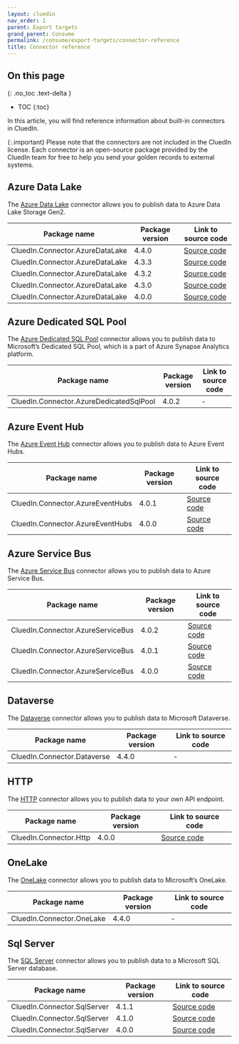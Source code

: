 ```yaml
---
layout: cluedin
nav_order: 1
parent: Export targets
grand_parent: Consume
permalink: /consume/export-targets/connector-reference
title: Connector reference
---
```

## On this page
{: .no_toc .text-delta }
- TOC
{:toc}

In this article, you will find reference information about built-in connectors in CluedIn.

{:.important}
Please note that the connectors are not included in the CluedIn license. Each connector is an open-source package provided by the CluedIn team for free to help you send your golden records to external systems.

## Azure Data Lake

The [Azure Data Lake](/consume/export-targets/adl-connector) connector allows you to publish data to Azure Data Lake Storage Gen2.

| Package name | Package version | Link to source code |
|--|--|--|
| CluedIn.Connector.AzureDataLake | 4.4.0 | [Source code](https://github.com/CluedIn-io/CluedIn.Connector.AzureDataLake/releases/tag/4.4.0) |
| CluedIn.Connector.AzureDataLake | 4.3.3 | [Source code](https://github.com/CluedIn-io/CluedIn.Connector.AzureDataLake/releases/tag/4.3.3) |
| CluedIn.Connector.AzureDataLake | 4.3.2 | [Source code](https://github.com/CluedIn-io/CluedIn.Connector.AzureDataLake/releases/tag/4.3.2) |
| CluedIn.Connector.AzureDataLake | 4.3.0 | [Source code](https://github.com/CluedIn-io/CluedIn.Connector.AzureDataLake/releases/tag/4.3.0) |
| CluedIn.Connector.AzureDataLake | 4.0.0 | [Source code](https://github.com/CluedIn-io/CluedIn.Connector.AzureDataLake/releases/tag/4.0.0) |

## Azure Dedicated SQL Pool

The [Azure Dedicated SQL Pool](/consume/export-targets/azure-dedicated-sql-pool-connector) connector allows you to publish data to Microsoft’s Dedicated SQL Pool, which is a part of Azure Synapse Analytics platform.

| Package name | Package version | Link to source code |
|--|--|--|
| CluedIn.Connector.AzureDedicatedSqlPool | 4.0.2 | - |

## Azure Event Hub

The [Azure Event Hub](/consume/export-targets/azure-event-hub-connector) connector allows you to publish data to Azure Event Hubs.

| Package name | Package version | Link to source code |
|--|--|--|
| CluedIn.Connector.AzureEventHubs | 4.0.1 | [Source code](https://github.com/CluedIn-io/CluedIn.Connector.AzureEventHubs/releases/tag/4.0.1) |
| CluedIn.Connector.AzureEventHubs | 4.0.0 | [Source code](https://github.com/CluedIn-io/CluedIn.Connector.AzureEventHubs/releases/tag/4.0.0) |

## Azure Service Bus

The [Azure Service Bus](/consume/export-targets/azure-service-bus-connector) connector allows you to publish data to Azure Service Bus.

| Package name | Package version | Link to source code |
|--|--|--|
| CluedIn.Connector.AzureServiceBus | 4.0.2 | [Source code](https://github.com/CluedIn-io/CluedIn.Connector.AzureServiceBus/releases/tag/4.0.2) |
| CluedIn.Connector.AzureServiceBus | 4.0.1 | [Source code](https://github.com/CluedIn-io/CluedIn.Connector.AzureServiceBus/releases/tag/4.0.1) |
| CluedIn.Connector.AzureServiceBus | 4.0.0 | [Source code](https://github.com/CluedIn-io/CluedIn.Connector.AzureServiceBus/releases/tag/4.0.0) |

## Dataverse

The [Dataverse](/consume/export-targets/dataverse-connector) connector allows you to publish data to Microsoft Dataverse.

| Package name | Package version | Link to source code |
|--|--|--|
| CluedIn.Connector.Dataverse | 4.4.0 | - |

## HTTP

The [HTTP](/consume/export-targets/http-connector) connector allows you to publish data to your own API endpoint.

| Package name | Package version | Link to source code |
|--|--|--|
| CluedIn.Connector.Http | 4.0.0 | [Source code](https://github.com/CluedIn-io/CluedIn.Connector.Http/releases/tag/4.0.0) |

## OneLake

The [OneLake](/consume/export-targets/onelake-connector) connector allows you to publish data to Microsoft’s OneLake.

| Package name | Package version | Link to source code |
|--|--|--|
| CluedIn.Connector.OneLake | 4.4.0 | - |

##  Sql Server

The [SQL Server](/consume/export-targets/sql-server-connector) connector allows you to publish data to a Microsoft SQL Server database.

| Package name | Package version | Link to source code |
|--|--|--|
| CluedIn.Connector.SqlServer | 4.1.1 | [Source code](https://github.com/CluedIn-io/CluedIn.Connector.SqlServer/releases/tag/4.1.1) |
| CluedIn.Connector.SqlServer | 4.1.0 | [Source code](https://github.com/CluedIn-io/CluedIn.Connector.SqlServer/releases/tag/4.1.0) |
| CluedIn.Connector.SqlServer | 4.0.0 | [Source code](https://github.com/CluedIn-io/CluedIn.Connector.SqlServer/releases/tag/4.0.0) |